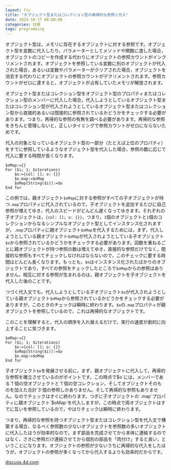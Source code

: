 ```yaml
---
layout: fix
title: "オブジェクト型またはコレクション型の再帰的な参照と代入"
date: 2024-10-17 08:00:00
categories: 仕様
tags: programming
---
```


オブジェクト型は，メモリに存在するオブジェクトに対する参照です。オブジェクト型を変数に代入したり，パラメーターとしてメソッドや関数に渡した場合，オブジェクトのコピーを作成する代わりにオブジェクトの参照カウントがインクリメントされます。オブジェクトを参照している変数に別のオブジェクトが代入された場合，あるいは変数やパラメーターがクリアされた場合，オブジェクトを消去する代わりにオブジェクトの参照カウントがデクリメントされます。参照カウントがゼロに達すると，オブジェクトが占有していたメモリが解放されます。

オブジェクト型またはコレクション型をオブジェクト型のプロパティまたはコレクション型のメンバーに代入した場合，代入しようとしているオブジェクト型またはコレクション型が代入されようとしているオブジェクト型またはコレクション型から直接的あるいは間接的に参照されているかどうかをチェックする必要があります。つまり，再帰的な参照の有無を調べる必要があります。再帰的な参照をきちんと管理しないと，正しいタイミングで参照カウントがゼロにならないためです。

代入の対象となっているオブジェクト型の一部分（たとえば上位のプロパティ）をすでに参照しているようなオブジェクト型を代入した場合，参照の数に応じて代入に要する時間が長くなります。

```4d
$oMap:={}
For ($i; 1; $iterations)
	$o:={col: []; o: {}}
	$o.map:=$oMap
	$oMap[String($i)]:=$o
End for
```

この例では，親オブジェクト`$oMap`に対する参照がすべての子オブジェクトが持つ`.map`プロパティに代入されているので，子オブジェクトを追加するたびに自己参照が増えてゆき，代入のスピードがどんどん遅くなってゆきます。それぞれの子オブジェクトは，`{col: []; o: {}}`，つまり，`1`個のオブジェクトと`1`個のコレクションからなるシンプルなオブジェクト型としてインスタンス化されますが，`.map`プロパティに親オブジェクト`$oMap`を代入するためには，まず，代入しようとしている親オブジェクト`$oMap`が代入されようとしている子オブジェクト`$o`から参照されているかどうかをチェックする必要があります。回数を重ねるごとに親オブジェクトが持つ参照の数は増えてゆき，直接的な参照だけでなく，間接的な参照もすべてチェックしなければならないので，このチェックに要する時間はどんどん長くなります。もっとも，`$o`はインスタンス化されたばかりのオブジェクトであり，すべての参照をチェックしたところで`$oMap`からの参照はありません。相互に対する参照が生まれるのは，親オブジェクトを子オブジェクトを代入した後のことです。

つづく代入文でも，代入しようとしている子オブジェクト`$o`が代入されようとしている親オブジェクト`$oMap`から参照されているかどうかをチェックする必要がありますが，このときのチェックは瞬時に終わります。`$o`の`.map`プロパティが親オブジェクトを参照しているので，これは再帰的なオブジェクトです。

このことを理解すると，代入の順序を入れ替えるだけで，実行の速度が劇的に向上することに気づきます。

```4d
$oMap:={}
For ($i; 1; $iterations)
	$o:={col: []; o: {}}
	$oMap[String($i)]:=$o
	$o.map:=$oMap
End for
```

子オブジェクト`$o`を発展させる前に，まず，親オブジェクトに代入して，再帰的な参照を確立させているのがポイントです。この時点で$o`には，メンバーである`1`個の空オブジェクトと`1`個の空コレクション，そしてオブジェクトそのものを加えた合計`3`個の参照しかありません。そして再帰的な参照もありません。なのでチェックはすぐに終わります。つぎに子オブジェクトの`.map`プロパティに親オブジェクト`$oMap`を代入しますが，この時点で両オブジェクトはすでに互いを参照しているので，やはりチェックは瞬時に終わります。

つまり，再帰的な参照を持つオブジェクト型またはコレクション型を代入文で構築する場合，なるべく参照数の少ないオブジェクトを参照数の多いオブジェクトに代入したほうが効率的なので，まず部品を完成させてから本体に連結するのではなく，さきに参照だけ連結させてから個別の部品を「肉付け」すると良い，ということになります。オブジェクトの参照が少ないうちに再帰的な代入をしたほうが，オブジェクトの参照が多くなってから代入するよりも効率的だからです。

<i class="fa fa-external-link" aria-hidden="true"></i> [discuss.4d.com](https://discuss.4d.com/t/aci0105124-extrem-slow-object-creation/32621/11)